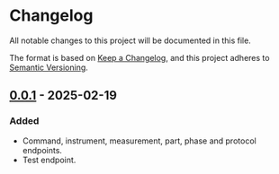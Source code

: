 # Changelog

All notable changes to this project will be documented in this file.

The format is based on [Keep a Changelog](https://keepachangelog.com/en/1.1.0/),
and this project adheres to [Semantic Versioning](https://semver.org/spec/v2.0.0.html).

## [0.0.1] - 2025-02-19

### Added

- Command, instrument, measurement, part, phase and 
  protocol endpoints.
- Test endpoint. 

[0.0.1]: https://github.com/mcpcpc/uhtf/releases/tag/v0.0.1
